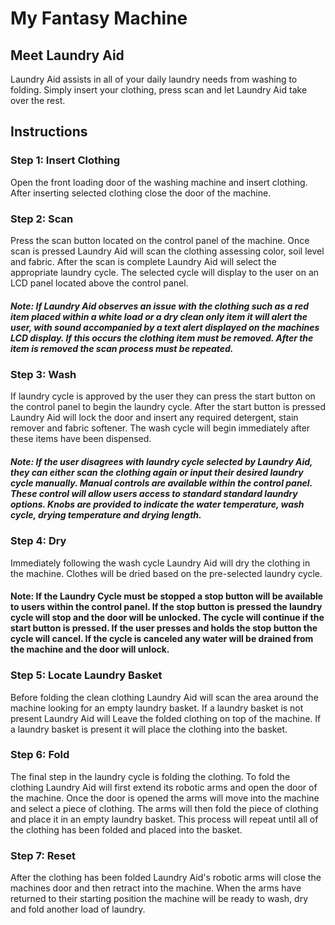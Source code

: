 # My Fantasy Machine

## Meet Laundry Aid

Laundry Aid assists in all of your daily laundry needs from washing to folding. Simply insert your clothing, press scan and let Laundry Aid take over the rest.

## Instructions

### Step 1: Insert Clothing

Open the front loading door of the washing machine and insert clothing. After inserting selected clothing close the door of the machine.

### Step 2: Scan

Press the scan button located on the control panel of the machine. Once scan is pressed Laundry Aid will scan the clothing assessing color, soil level and fabric. After the scan is complete Laundry Aid will select the appropriate laundry cycle. The selected cycle will display to the user on an LCD panel located above the control panel.

##### Note: If Laundry Aid observes an issue with the clothing such as a red item placed within a white load or a dry clean only item it will alert the user, with sound accompanied by a text alert displayed on the machines LCD display. If this occurs the clothing item must be removed. After the item is removed the scan process must be repeated.

### Step 3: Wash

If laundry cycle is approved by the user they can press the start button on the control panel to begin the laundry cycle. After the start button is pressed Laundry Aid will lock the door and insert any required detergent, stain remover and fabric softener. The wash cycle will begin immediately after these items have been dispensed.

##### Note: If the user disagrees with laundry cycle selected by Laundry Aid, they can either scan the clothing again or input their desired laundry cycle manually. Manual controls are available within the control panel. These control will allow users access to standard standard laundry options. Knobs are provided to indicate the water temperature, wash cycle, drying temperature and drying length.

### Step 4: Dry

Immediately following the wash cycle Laundry Aid will dry the clothing in the machine. Clothes will be dried based on the pre-selected laundry cycle.

#### Note: If the Laundry Cycle must be stopped a stop button will be available to users within the control panel. If the stop button is pressed the laundry cycle will stop and the door will be unlocked. The cycle will continue if the start button is pressed. If the user presses and holds the stop button the cycle will cancel. If the cycle is canceled any water will be drained from the machine and the door will unlock. 

### Step 5: Locate Laundry Basket

Before folding the clean clothing Laundry Aid will scan the area around the machine looking for an empty laundry basket. If a laundry basket is not present Laundry Aid will Leave the folded clothing on top of the machine. If a laundry basket is present it will place the clothing into the basket.

### Step 6: Fold

The final step in the laundry cycle is folding the clothing. To fold the clothing Laundry Aid will first extend its robotic arms and open the door of the machine. Once the door is opened the arms will move into the machine and select a piece of clothing. The arms will then fold the piece of clothing and place it in an empty laundry basket. This process will repeat until all of the clothing has been folded and placed into the basket.

### Step 7: Reset

After the clothing has been folded Laundry Aid's robotic arms will close the machines door and then retract into the machine. When the arms have returned to their starting position the machine will be ready to wash, dry and fold another load of laundry.
